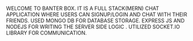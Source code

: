 WELCOME TO BANTER BOX.
IT IS A FULL STACK(MERN) CHAT APPLICATION WHERE USERS CAN SIGNUP/LOGIN AND CHAT WITH THEIR FRIENDS.
USED MONGO DB FOR DATABASE STORAGE.
EXPRESS JS AND NODEJS FOR WRITING THE SERVER SIDE LOGIC .
UTILIZED SOCKET.IO LIBRARY FOR COMMUNICATION.
